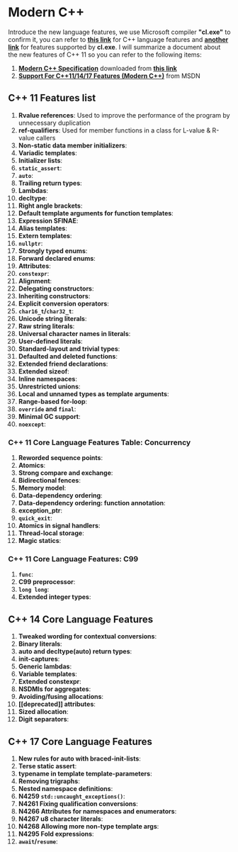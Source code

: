 # Modern C++

Introduce the new language features, we use Microsoft compiler **"cl.exe"** to confirm it, you can refer to **[this link](https://zh.cppreference.com/w/cpp)** for C\+\+ language features and **[another link](https://docs.microsoft.com/en-us/previous-versions/hh567368(v=vs.140))** for features supported by **cl.exe**. I will summarize a document about the new features of C\+\+ 11 so you can refer to the following items:

1. **[Modern C++ Specification](doc\Modern-C++-Specification.pdf)** downloaded from **[this link](http://www.open-std.org/jtc1/sc22/wg21/docs/papers/2012/n3337.pdf)**
2. **[Support For C\+\+11/14/17 Features (Modern C\+\+)](https://docs.microsoft.com/en-us/previous-versions/hh567368(v=vs.140)#c11feature-list)** from MSDN

## C++ 11 Features list

1. **Rvalue references**: Used to improve the performance of the program by unnecessary duplication
2. **ref-qualifiers**: Used for member functions in a class for L-value & R-value callers
3. **Non-static data member initializers**: 
4. **Variadic templates**: 
5. **Initializer lists**: 
6. **<code>static_assert</code>**: 
7. **<code>auto</code>**: 
8. **Trailing return types**: 
9. **Lambdas**: 
10. **decltype**: 
11. **Right angle brackets**: 
12. **Default template arguments for function templates**: 
13. **Expression SFINAE**: 
14. **Alias templates**:
15. **Extern templates**: 
16. **<code>nullptr</code>**: 
17. **Strongly typed enums**:
18. **Forward declared enums**: 
19. **Attributes**: 
20. **<code>constexpr</code>**: 
21. **Alignment**:
22. **Delegating constructors**: 
23. **Inheriting constructors**:
24. **Explicit conversion operators**: 
25. **<code>char16_t</code>/<code>char32_t</code>**: 
26. **Unicode string literals**: 
27. **Raw string literals**: 
28. **Universal character names in literals**: 
29. **User-defined literals**: 
30. **Standard-layout and trivial types**: 
31. **Defaulted and deleted functions**: 
32. **Extended friend declarations**: 
33. **Extended sizeof**: 
34. **Inline namespaces**: 
35. **Unrestricted unions**: 
36. **Local and unnamed types as template arguments**: 
37. **Range-based for-loop**: 
38. **<code>override</code> and <code>final</code>**: 
39. **Minimal GC support**: 
40. **<code>noexcept</code>**: 

### C++ 11 Core Language Features Table: Concurrency

1. **Reworded sequence points**: 
2. **Atomics**: 
3. **Strong compare and exchange**: 
4. **Bidirectional fences**: 
5. **Memory model**: 
6. **Data-dependency ordering**: 
7. **Data-dependency ordering: function annotation**: 
8. **exception_ptr**: 
9. **<code>quick_exit</code>**:
10. **Atomics in signal handlers**: 
11. **Thread-local storage**: 
12. **Magic statics**: 

### C++ 11 Core Language Features: C99

1. **<code>__func__</code>**: 
2. **C99 preprocessor**: 
3. **<code>long long</code>**: 
4. **Extended integer types**: 

## C++ 14 Core Language Features

1. **Tweaked wording for contextual conversions**: 
2. **Binary literals**: 
3. **auto and decltype(auto) return types**: 
4. **init-captures**: 
5. **Generic lambdas**: 
6. **Variable templates**: 
7. **Extended constexpr**: 
8. **NSDMIs for aggregates**: 
9. **Avoiding/fusing allocations**: 
10. **[[deprecated]] attributes**: 
11. **Sized allocation**: 
12. **Digit separators**: 

## C++ 17 Core Language Features

1. **New rules for auto with braced-init-lists**: 
2. **Terse static assert**: 
3. **typename in template template-parameters**: 
4. **Removing trigraphs**: 
5. **Nested namespace definitions**: 
6. **N4259 <code>std::uncaught_exceptions()</code>**: 
7. **N4261 Fixing qualification conversions**: 
8. **N4266 Attributes for namespaces and enumerators**: 
9. **N4267 u8 character literals**: 
10. **N4268 Allowing more non-type template args**: 
11. **N4295 Fold expressions**: 
12. **<code>await</code>/<code>resume</code>**: 
